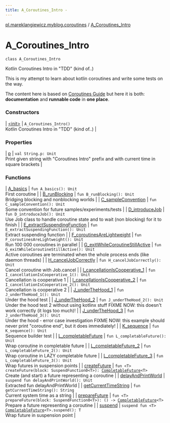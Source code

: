 ```yaml
---
title: A_Coroutines_Intro - 
---
```


[pl.mareklangiewicz.myblog.coroutines](../index.md) / [A_Coroutines_Intro](.)

# A_Coroutines_Intro

`class A_Coroutines_Intro`

Kotlin Coroutines Intro in "TDD" (kind of..)

This is my attempt to learn about kotlin coroutines and write some tests on the way.

The content here is based on [Coroutines Guide](https://github.com/Kotlin/kotlinx.coroutines/blob/master/coroutines-guide.md)
but here it is both: **documentation** and **runnable code** in **one place**.

### Constructors

| [&lt;init&gt;](-init-.md) | `A_Coroutines_Intro()`<br>Kotlin Coroutines Intro in "TDD" (kind of..) |

### Properties

| [p](p.md) | `val String.p: Unit`<br>Print given string with "Coroutines Intro" prefix and with current time in square brackets |

### Functions

| [A_basics](-a_basics.md) | `fun A_basics(): Unit`<br>First coroutine |
| [B_runBlocking](-b_run-blocking.md) | `fun B_runBlocking(): Unit`<br>Bridging blocking and nonblocking worlds |
| [C_sampleConvention](-c_sample-convention.md) | `fun C_sampleConvention(): Unit`<br>Some convention for future samples/experiments/tests |
| [D_introduceJob](-d_introduce-job.md) | `fun D_introduceJob(): Unit`<br>Use Job class to handle coroutine state and to wait (non blocking) for it to finish |
| [E_extractSuspendingFunction](-e_extract-suspending-function.md) | `fun E_extractSuspendingFunction(): Unit`<br>Extract suspending function |
| [F_coroutinesAreLightweight](-f_coroutines-are-lightweight.md) | `fun F_coroutinesAreLightweight(): Unit`<br>Run 100 000 coroutines in parallel |
| [G_exitWhileCoroutineStillActive](-g_exit-while-coroutine-still-active.md) | `fun G_exitWhileCoroutineStillActive(): Unit`<br>Active coroutines are terminated when the whole process ends (like daemon threads) |
| [H_cancelJobCorrectly](-h_cancel-job-correctly.md) | `fun H_cancelJobCorrectly(): Unit`<br>Cancel coroutine with Job.cancel |
| [I_cancellationIsCooperative_1](-i_cancellation-is-cooperative_1.md) | `fun I_cancellationIsCooperative_1(): Unit`<br>Cancellation is cooperative 1 |
| [I_cancellationIsCooperative_2](-i_cancellation-is-cooperative_2.md) | `fun I_cancellationIsCooperative_2(): Unit`<br>Cancellation is cooperative 2 |
| [J_underTheHood_1](-j_under-the-hood_1.md) | `fun J_underTheHood_1(): Unit`<br>Under the hood test |
| [J_underTheHood_2](-j_under-the-hood_2.md) | `fun J_underTheHood_2(): Unit`<br>Under the hood test 2 without using kotlinx stuff
FIXME NOW: this doesn't work correctly (it logs too much)! |
| [J_underTheHood_3](-j_under-the-hood_3.md) | `fun J_underTheHood_3(): Unit`<br>Under the hood - error case investigation
FIXME NOW: this example should never print "coroutine end", but it does immediately! |
| [K_sequence](-k_sequence.md) | `fun K_sequence(): Unit`<br>Sequence builder test |
| [L_completableFuture](-l_completable-future.md) | `fun L_completableFuture(): Unit`<br>Wrap coroutine in completable future |
| [L_completableFuture_2](-l_completable-future_2.md) | `fun L_completableFuture_2(): Unit`<br>Wrap coroutine in LAZY completable future |
| [L_completableFuture_3](-l_completable-future_3.md) | `fun L_completableFuture_3(): Unit`<br>Wrap futures in suspension points |
| [createFuture](create-future.md) | `fun <T> createFuture(block: SuspendFunction0<T>): `[`CompletableFuture`](http://docs.oracle.com/javase/6/docs/api/java/util/concurrent/CompletableFuture.html)`<T>`<br>Create (and start) a future representing a coroutine |
| [delayAndPrintWorld](delay-and-print-world.md) | `suspend fun delayAndPrintWorld(): Unit`<br>Extracted fun delayAndPrintWorld |
| [getCurrentTimeString](get-current-time-string.md) | `fun getCurrentTimeString(): String`<br>Current system time as a string |
| [prepareFuture](prepare-future.md) | `fun <T> prepareFuture(block: SuspendFunction0<T>): () -> `[`CompletableFuture`](http://docs.oracle.com/javase/6/docs/api/java/util/concurrent/CompletableFuture.html)`<T>`<br>Prepare a future representing a coroutine |
| [suspend](suspend.md) | `suspend fun <T> `[`CompletableFuture`](http://docs.oracle.com/javase/6/docs/api/java/util/concurrent/CompletableFuture.html)`<T>.suspend(): T`<br>Wrap future in suspension point |

